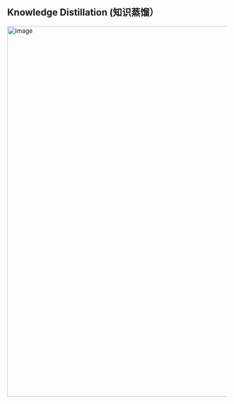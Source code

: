 ## Knowledge Distillation (知识蒸馏）
<img width="2048" height="850" alt="image" src="https://github.com/user-attachments/assets/2a79095f-2443-4a08-a7fa-a1a091bba957" />
